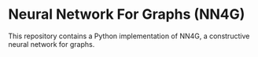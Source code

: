# Neural Network For Graphs (NN4G)
This repository contains a Python implementation of NN4G, a constructive neural network for graphs.
